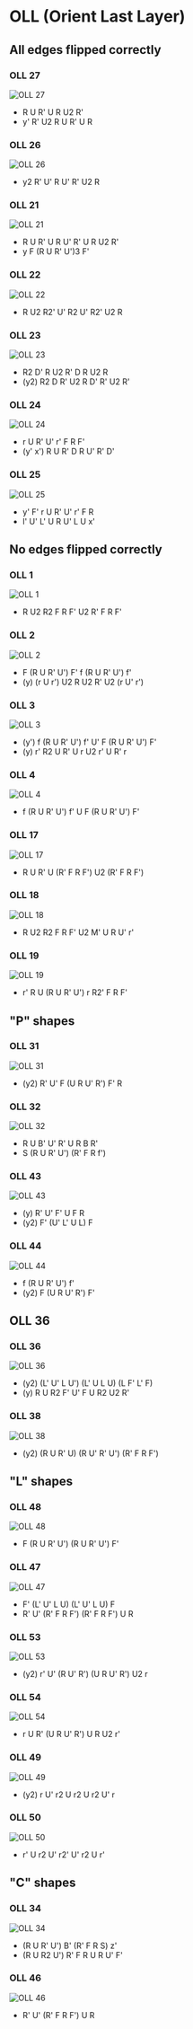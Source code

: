 # OLL (Orient Last Layer)

## All edges flipped correctly

### OLL 27

![OLL 27](images/oll/O27.png)

- R U R' U R U2 R'
- y' R' U2 R U R' U R

### OLL 26

![OLL 26](images/oll/O26.png)

- y2 R' U' R U' R' U2 R

### OLL 21

![OLL 21](images/oll/O21.png)

- R U R' U R U' R' U R U2 R'
- y F (R U R' U')3 F'

### OLL 22

![OLL 22](images/oll/O22.png)

- R U2 R2' U' R2 U' R2' U2 R

### OLL 23

![OLL 23](images/oll/O23.png)

- R2 D' R U2 R' D R U2 R
- (y2) R2 D R' U2 R D' R' U2 R'

### OLL 24

![OLL 24](images/oll/O24.png)

- r U R' U' r' F R F'
- (y' x') R U R' D R U' R' D'

### OLL 25

![OLL 25](images/oll/O25.png)

- y' F' r U R' U' r' F R
- l' U' L' U R U' L U x'

## No edges flipped correctly

### OLL 1

![OLL 1](images/oll/O1.png)

- R U2 R2 F R F' U2 R' F R F'

### OLL 2

![OLL 2](images/oll/O2.png)

- F (R U R' U') F' f (R U R' U') f'
- (y) (r U r') U2 R U2 R' U2 (r U' r')

### OLL 3

![OLL 3](images/oll/O3.png)

- (y') f (R U R' U') f' U' F (R U R' U') F'
- (y) r' R2 U R' U r U2 r' U R' r

### OLL 4

![OLL 4](images/oll/O4.png)

- f (R U R' U') f' U F (R U R' U') F'

### OLL 17

![OLL 17](images/oll/O17.png)

- R U R' U (R' F R F') U2 (R' F R F')

### OLL 18

![OLL 18](images/oll/O18.png)

- R U2 R2 F R F' U2 M' U R U' r'

### OLL 19

![OLL 19](images/oll/O19.png)

- r' R U (R U R' U') r R2' F R F'

## "P" shapes

### OLL 31

![OLL 31](images/oll/O31.png)

- (y2) R' U' F (U R U' R') F' R

### OLL 32

![OLL 32](images/oll/O32.png)

- R U B' U' R' U R B R'
- S (R U R' U') (R' F R f')

### OLL 43

![OLL 43](images/oll/O43.png)

- (y) R' U' F' U F R
- (y2) F' (U' L' U L) F

### OLL 44

![OLL 44](images/oll/O44.png)

- f (R U R' U') f'
- (y2) F (U R U' R') F'

## OLL 36

### OLL 36

![OLL 36](images/oll/O36.png)

- (y2) (L' U' L U') (L' U L U) (L F' L' F)
- (y) R U R2 F' U' F U R2 U2 R'

### OLL 38

![OLL 38](images/oll/O38.png)

- (y2) (R U R' U) (R U' R' U') (R' F R F')

## "L" shapes

### OLL 48

![OLL 48](images/oll/O48.png)

- F (R U R' U') (R U R' U') F'

### OLL 47

![OLL 47](images/oll/O47.png)

- F' (L' U' L U) (L' U' L U) F
- R' U' (R' F R F') (R' F R F') U R

### OLL 53

![OLL 53](images/oll/O53.png)

- (y2) r' U' (R U' R') (U R U' R') U2 r

### OLL 54

![OLL 54](images/oll/O54.png)

- r U R' (U R U' R') U R U2 r'

### OLL 49

![OLL 49](images/oll/O49.png)

- (y2) r U' r2 U r2 U r2 U' r

### OLL 50

![OLL 50](images/oll/O50.png)

- r' U r2 U' r2' U' r2 U r'

## "C" shapes

### OLL 34

![OLL 34](images/oll/O34.png)

- (R U R' U') B' (R' F R S) z'
- (R U R2 U') R' F R U R U' F'

### OLL 46

![OLL 46](images/oll/O46.png)

- R' U' (R' F R F') U R
